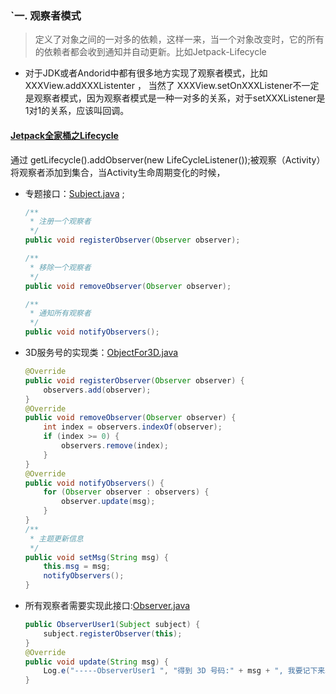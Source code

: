### `一. 观察者模式

> 定义了对象之间的一对多的依赖，这样一来，当一个对象改变时，它的所有的依赖者都会收到通知并自动更新。比如Jetpack-Lifecycle

- 对于JDK或者Andorid中都有很多地方实现了观察者模式，比如XXXView.addXXXListenter ， 当然了 XXXView.setOnXXXListener不一定是观察者模式，因为观察者模式是一种一对多的关系，对于setXXXListener是1对1的关系，应该叫回调。

#### [Jetpack全家桶之Lifecycle](https://www.jianshu.com/p/a213df52da6a)

通过 getLifecycle().addObserver(new LifeCycleListener());被观察（Activity）将观察者添加到集合，当Activity生命周期变化的时候，



* 专题接口：[Subject.java](https://github.com/youlookwhat/DesignPattern/blob/master/app/src/main/java/com/example/jingbin/designpattern/observer/interfaces/Subject.java) ;

  ```java
  /**
   * 注册一个观察者
   */
  public void registerObserver(Observer observer);
  
  /**
   * 移除一个观察者
   */
  public void removeObserver(Observer observer);
  
  /**
   * 通知所有观察者
   */
  public void notifyObservers();
  ```

* 3D服务号的实现类：[ObjectFor3D.java](https://github.com/youlookwhat/DesignPattern/blob/master/app/src/main/java/com/example/jingbin/designpattern/observer/classs/ObjectFor3D.java)

  ```java
  @Override
  public void registerObserver(Observer observer) {
      observers.add(observer);
  }
  @Override
  public void removeObserver(Observer observer) {
      int index = observers.indexOf(observer);
      if (index >= 0) {
          observers.remove(index);
      }
  }
  @Override
  public void notifyObservers() {
      for (Observer observer : observers) {
          observer.update(msg);
      }
  }
  /**
   * 主题更新信息
   */
  public void setMsg(String msg) {
      this.msg = msg;
      notifyObservers();
  }
  ```

* 所有观察者需要实现此接口:[Observer.java](https://github.com/youlookwhat/DesignPattern/blob/master/app/src/main/java/com/example/jingbin/designpattern/observer/interfaces/Observer.java)

  ```java
  public ObserverUser1(Subject subject) {
      subject.registerObserver(this);
  }
  @Override
  public void update(String msg) {
      Log.e("-----ObserverUser1 ", "得到 3D 号码:" + msg + ", 我要记下来。");
  }
  ```

  